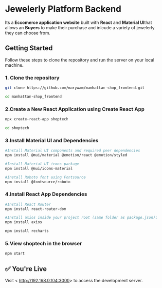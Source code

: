 # Jewelerly Platform Backend

Its a **Eccomerce application website** built with **React** and **Material UI**that allows an **Buyers** to make their purchase and inlcude a variety of jewelerly they can choose from.

## Getting Started

Follow these steps to clone the repository and run the server on your local machine.

### 1. Clone the repository

```bash
git clone https://github.com/marywam/manhattan-shop_frontend.git

cd manhattan-shop_frontend

```

### 2.Create a New React Application using Create React App

```bash
npx create-react-app shoptech

cd shoptech

```

### 3.Install Material UI and Dependencies

```bash
#Install Material UI components and required peer dependencies
npm install @mui/material @emotion/react @emotion/styled

#Install Material UI icons package
npm install @mui/icons-material

#Install Roboto font using Fontsource
npm install @fontsource/roboto

```

### 4.Install React App Dependencies

```bash
#Install React Router 
npm install react-router-dom

#Install axios inside your project root (same folder as package.json):
npm install axios

npm install recharts


```

### 5.View shoptech in the browser

```bash
npm start

```

## ✅ You're Live

Visit < <http://192.168.0.104:3000>> to access the development server.


